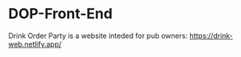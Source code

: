 # DOP-Front-End

Drink Order Party is a website inteded for pub owners: https://drink-web.netlify.app/
